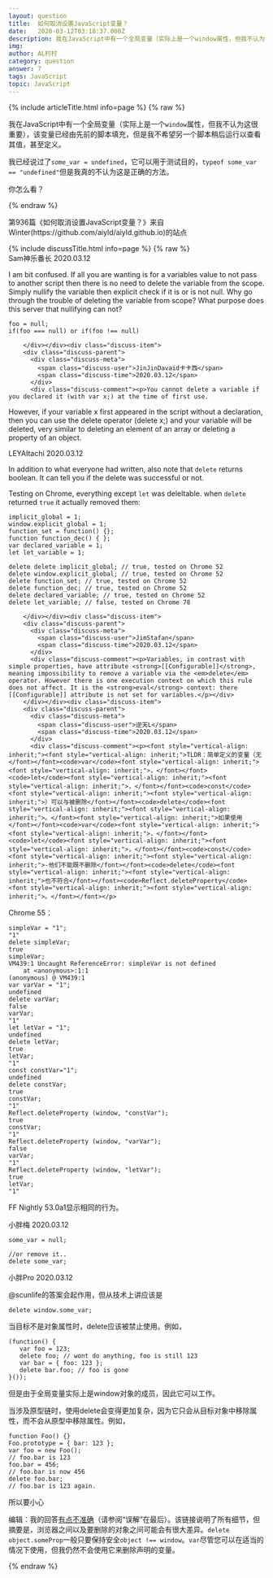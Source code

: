 ```yaml
---
layout: question
title:  如何取消设置JavaScript变量？
date:   2020-03-12T03:18:37.000Z
description: 我在JavaScript中有一个全局变量（实际上是一个window属性，但我不认为这很重要），该变量已经由先前的脚本填充，但是我不希望另一个脚本稍后运行以...
img: 
author: AL村村
category: question
answer: 7
tags: JavaScript
topic: JavaScript
---
```

<div class="article-root">
  <div class="article">
    {% include articleTitle.html info=page %}
    {% raw %}
    <div class="article-content"><p><font style="vertical-align: inherit;"><font style="vertical-align: inherit;">我在JavaScript中有一个全局变量（实际上是一个</font></font><code>window</code><font style="vertical-align: inherit;"><font style="vertical-align: inherit;">属性，但我不认为这很重要），该</font><font style="vertical-align: inherit;">变量</font><font style="vertical-align: inherit;">已经由先前的脚本填充，但是我不希望另一个脚本稍后运行以查看其值，甚至定义。</font></font></p>

<p><font style="vertical-align: inherit;"><font style="vertical-align: inherit;">我已经说过了</font></font><code>some_var = undefined</code><font style="vertical-align: inherit;"><font style="vertical-align: inherit;">，它可以用于测试目的，</font></font><code>typeof some_var == "undefined"</code><font style="vertical-align: inherit;"><font style="vertical-align: inherit;">但是我真的不认为这是正确的方法。</font></font></p>

<p><font style="vertical-align: inherit;"><font style="vertical-align: inherit;">你怎么看？</font></font></p></div>
    {% endraw %}
  </div>
  <p class="winter_mark">第936篇《如何取消设置JavaScript变量？》来自Winter(https://github.com/aiyld/aiyld.github.io)的站点</p>
  <div class="discuss-wrapper">
    {% include discussTitle.html info=page %}
    {% raw %}
    <div class="discuss-list">
    <div class="discuss-item">
        <div class="discuss-parent">
          <div class="discuss-meta">
            <span class="discuss-user">Sam神乐番长</span>
            <span class="discuss-time">2020.03.12</span>
          </div>
          <div class="discuss-comment"><p>I am bit confused. If all you are wanting is for a variables value to not pass to another script then there is no need to delete the variable from the scope. Simply nullify the variable then explicit check if it is or is not null. Why go through the trouble of deleting the variable from scope? What purpose does this server that nullifying can not?</p>

<pre><code>foo = null;<font></font>
if(foo === null) or if(foo !== null)<font></font>
</code></pre></div>
        </div></div><div class="discuss-item">
        <div class="discuss-parent">
          <div class="discuss-meta">
            <span class="discuss-user">JinJinDavaid卡卡西</span>
            <span class="discuss-time">2020.03.12</span>
          </div>
          <div class="discuss-comment"><p>You cannot delete a variable if you declared it (with var x;) at the time of first use.
However, if your variable x first appeared in the script without a declaration, then you can use the delete operator (delete x;) and your variable will be deleted, very similar to deleting an element of an array or deleting a property of an object.</p></div>
        </div></div><div class="discuss-item">
        <div class="discuss-parent">
          <div class="discuss-meta">
            <span class="discuss-user">LEYAItachi</span>
            <span class="discuss-time">2020.03.12</span>
          </div>
          <div class="discuss-comment"><p>In addition to what everyone had written, also note that <code>delete</code> returns boolean. It can tell you if the delete was successful or not.</p>

<p>Testing on Chrome, everything except <code>let</code> was deleltable. when <code>delete</code> returned <code>true</code> it actually removed them:</p>

<pre><code>implicit_global = 1;<font></font>
window.explicit_global = 1;<font></font>
function_set = function() {};<font></font>
function function_dec() { };<font></font>
var declared_variable = 1;<font></font>
let let_variable = 1;<font></font>
<font></font>
delete delete implicit_global; // true, tested on Chrome 52<font></font>
delete window.explicit_global; // true, tested on Chrome 52<font></font>
delete function_set; // true, tested on Chrome 52<font></font>
delete function_dec; // true, tested on Chrome 52<font></font>
delete declared_variable; // true, tested on Chrome 52<font></font>
delete let_variable; // false, tested on Chrome 78<font></font>
</code></pre></div>
        </div></div><div class="discuss-item">
        <div class="discuss-parent">
          <div class="discuss-meta">
            <span class="discuss-user">JimStafan</span>
            <span class="discuss-time">2020.03.12</span>
          </div>
          <div class="discuss-comment"><p>Variables, in contrast with simple properties, have attribute <strong>[[Configurable]]</strong>, meaning impossibility to remove a variable via the <em>delete</em> operator. However there is one execution context on which this rule does not affect. It is the <strong>eval</strong> context: there [[Configurable]] attribute is not set for variables.</p></div>
        </div></div><div class="discuss-item">
        <div class="discuss-parent">
          <div class="discuss-meta">
            <span class="discuss-user">逆天L</span>
            <span class="discuss-time">2020.03.12</span>
          </div>
          <div class="discuss-comment"><p><font style="vertical-align: inherit;"><font style="vertical-align: inherit;">TLDR：简单定义的变量（无</font></font><code>var</code><font style="vertical-align: inherit;"><font style="vertical-align: inherit;">，</font></font><code>let</code><font style="vertical-align: inherit;"><font style="vertical-align: inherit;">，</font></font><code>const</code><font style="vertical-align: inherit;"><font style="vertical-align: inherit;">）可以与被删除</font></font><code>delete</code><font style="vertical-align: inherit;"><font style="vertical-align: inherit;">。</font><font style="vertical-align: inherit;">如果使用</font></font><code>var</code><font style="vertical-align: inherit;"><font style="vertical-align: inherit;">，</font></font><code>let</code><font style="vertical-align: inherit;"><font style="vertical-align: inherit;">，</font></font><code>const</code><font style="vertical-align: inherit;"><font style="vertical-align: inherit;">-他们不能既不删除</font></font><code>delete</code><font style="vertical-align: inherit;"><font style="vertical-align: inherit;">也不符合</font></font><code>Reflect.deleteProperty</code><font style="vertical-align: inherit;"><font style="vertical-align: inherit;">。</font></font></p>

<p><font style="vertical-align: inherit;"><font style="vertical-align: inherit;">Chrome 55：</font></font></p>

<pre><code>simpleVar = "1";<font></font>
"1"<font></font>
delete simpleVar;<font></font>
true<font></font>
simpleVar;<font></font>
VM439:1 Uncaught ReferenceError: simpleVar is not defined<font></font>
    at &lt;anonymous&gt;:1:1<font></font>
(anonymous) @ VM439:1<font></font>
var varVar = "1";<font></font>
undefined<font></font>
delete varVar;<font></font>
false<font></font>
varVar;<font></font>
"1"<font></font>
let letVar = "1";<font></font>
undefined<font></font>
delete letVar;<font></font>
true<font></font>
letVar;<font></font>
"1"<font></font>
const constVar="1";<font></font>
undefined<font></font>
delete constVar;<font></font>
true<font></font>
constVar;<font></font>
"1"<font></font>
Reflect.deleteProperty (window, "constVar");<font></font>
true<font></font>
constVar;<font></font>
"1"<font></font>
Reflect.deleteProperty (window, "varVar");<font></font>
false<font></font>
varVar;<font></font>
"1"<font></font>
Reflect.deleteProperty (window, "letVar");<font></font>
true<font></font>
letVar;<font></font>
"1"<font></font>
</code></pre>

<p><font style="vertical-align: inherit;"><font style="vertical-align: inherit;">FF Nightly 53.0a1显示相同的行为。</font></font></p></div>
        </div></div><div class="discuss-item">
        <div class="discuss-parent">
          <div class="discuss-meta">
            <span class="discuss-user">小胖梅</span>
            <span class="discuss-time">2020.03.12</span>
          </div>
          <div class="discuss-comment"><pre><code>some_var = null;<font></font>
<font></font>
//or remove it..<font></font>
delete some_var;<font></font>
</code></pre></div>
        </div></div><div class="discuss-item">
        <div class="discuss-parent">
          <div class="discuss-meta">
            <span class="discuss-user">小胖Pro</span>
            <span class="discuss-time">2020.03.12</span>
          </div>
          <div class="discuss-comment"><p><font style="vertical-align: inherit;"><font style="vertical-align: inherit;">@scunlife的答案会起作用，但从技术上讲应该是 </font></font></p>

<pre><code>delete window.some_var; 
</code></pre>

<p><font style="vertical-align: inherit;"><font style="vertical-align: inherit;">当目标不是对象属性时，delete应该被禁止使用。</font><font style="vertical-align: inherit;">例如，</font></font></p>

<pre><code>(function() {<font></font>
   var foo = 123;<font></font>
   delete foo; // wont do anything, foo is still 123<font></font>
   var bar = { foo: 123 };<font></font>
   delete bar.foo; // foo is gone<font></font>
}());<font></font>
</code></pre>

<p><font style="vertical-align: inherit;"><font style="vertical-align: inherit;">但是由于全局变量实际上是window对象的成员，因此它可以工作。 </font></font></p>

<p><font style="vertical-align: inherit;"><font style="vertical-align: inherit;">当涉及原型链时，使用delete会变得更加复杂，因为它只会从目标对象中移除属性，而不会从原型中移除属性。</font><font style="vertical-align: inherit;">例如，</font></font></p>

<pre><code>function Foo() {}<font></font>
Foo.prototype = { bar: 123 };<font></font>
var foo = new Foo();<font></font>
// foo.bar is 123<font></font>
foo.bar = 456;<font></font>
// foo.bar is now 456<font></font>
delete foo.bar;<font></font>
// foo.bar is 123 again.<font></font>
</code></pre>

<p><font style="vertical-align: inherit;"><font style="vertical-align: inherit;">所以要小心</font></font></p>

<p><font style="vertical-align: inherit;"><font style="vertical-align: inherit;">编辑：我的回答</font></font><a href="http://perfectionkills.com/understanding-delete/" rel="noreferrer"><font style="vertical-align: inherit;"><font style="vertical-align: inherit;">有点不准确</font></font></a><font style="vertical-align: inherit;"><font style="vertical-align: inherit;">（请参阅“误解”在最后）。</font><font style="vertical-align: inherit;">该链接说明了所有细节，但摘要是，浏览器之间以及要删除的对象之间可能会有很大差异。</font></font><code>delete object.someProp</code><font style="vertical-align: inherit;"><font style="vertical-align: inherit;">一般只要保持安全</font></font><code>object !== window</code><font style="vertical-align: inherit;"><font style="vertical-align: inherit;">。</font></font><code>var</code><font style="vertical-align: inherit;"><font style="vertical-align: inherit;">尽管您可以在适当的情况下</font><font style="vertical-align: inherit;">使用，但我仍然不会使用它来删除声明的变量</font><font style="vertical-align: inherit;">。</font></font></p></div>
        </div></div>
    </div>
    {% endraw %}
  </div>
<div>
